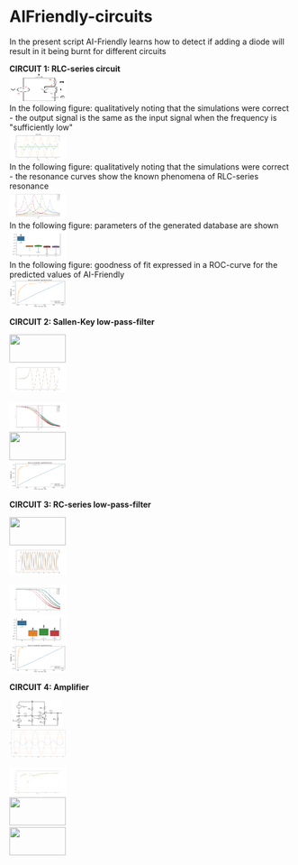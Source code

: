 # AIFriendly-circuits

In the present script AI-Friendly learns how to detect if adding a diode will result in it being burnt for different circuits


<b>CIRCUIT 1: RLC-series circuit</b><br>
<img width=100, height=50, src="./circuits/AI_circuit_1/schematic/schematic_dioded.png"><br>
In the following figure: qualitatively noting that the simulations were correct - the output signal is the same as the input signal when the frequency is "sufficiently low"<br>
<img width=100, height=50, src="./circuits/AI_circuit_1/gallery/RLC_example.png"><br>
In the following figure: qualitatively noting that the simulations were correct - the resonance curves show the known phenomena of RLC-series resonance
<br>
<img width=100, height=50, src="./circuits/AI_circuit_1/gallery/RLC_resonance-curves.png"><br>
In the following figure: parameters of the generated database are shown<br>
<img width=100, height=50, src="./circuits/AI_circuit_1/gallery/database-parameters.png"><br>
In the following figure: goodness of fit expressed in a ROC-curve for the predicted values of AI-Friendly<br>
<img width=100, height=50, src="./circuits/AI_circuit_1/gallery/figPerf.png"><br>

<b>CIRCUIT 2: Sallen-Key low-pass-filter</b><br>

<img width=100, height=50, src="./circuits/AI_circuit_2/schematic/schematic_dioded.png"><br>
<img width=100, height=50, src="./circuits/AI_circuit_2/gallery/sallen-key-low-pass-filter_example.png"><br>

<img width=100, height=50, src="./circuits/AI_circuit_2/gallery/sallen-key-low-pass-filter_attenuation_factor.png"><br>
<img width=100, height=50, src="./circuits/AI_circuit_2/gallery/database-parameters.png"><br>
<img width=100, height=50, src="./circuits/AI_circuit_2/gallery/figPerf.png"><br>

<b>CIRCUIT 3: RC-series low-pass-filter</b><br>

<img width=100, height=50, src="./circuits/AI_circuit_3/schematic/schematic_dioded.png"><br>
<img width=100, height=50, src="./circuits/AI_circuit_3/gallery/RC-low-pass-filter_example.png"><br>

<img width=100, height=50, src="./circuits/AI_circuit_3/gallery/RC-low-pass-filter_attenuation-factor.png"><br>
<img width=100, height=50, src="./circuits/AI_circuit_3/gallery/database-parameters.png"><br>
<img width=100, height=50, src="./circuits/AI_circuit_3/gallery/figPerf.png"><br>

<b>CIRCUIT 4: Amplifier</b><br>

<img width=100, height=50, src="./circuits/AI_circuit_4/schematic/schematic_dioded.png"><br>
<img width=100, height=50, src="./circuits/AI_circuit_4/gallery/amplifier.png"><br>

<img width=100, height=50, src="./circuits/AI_circuit_4/gallery/amplification-factor_vs_frequency.png"><br>
<img width=100, height=50, src="./circuits/AI_circuit_4/gallery/database-parameters.png"><br>
<img width=100, height=50, src="./circuits/AI_circuit_n/gallery/figPerf.png"><br>

